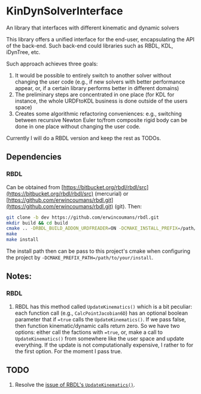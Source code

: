 # KinDynSolverInterface
An library that interfaces with different kinematic and dynamic solvers

This library offers a unified interface for the end-user,
encapsulating the API of the back-end. Such back-end could libraries
such as RBDL, KDL, iDynTree, etc. 

Such approach achieves three goals:
1. It would be possible to entirely switch to another solver without
   changing the user code (e.g., if new solvers with better
   performance appear, or, if a certain library performs better in
   different domains)
2. The preliminary steps are concentrated in one place (for KDL for
   instance, the whole URDFtoKDL business is done outside of the users
   space)
3. Creates some algorithmic refactoring conveniences: e.g., switching
   between recursive Newton Euler to/from composite rigid body can be
   done in one place without changing the user code.

Currently I will do a RBDL version and keep the rest as TODOs.

## Dependencies
### RBDL
Can be obtained from
[https://bitbucket.org/rbdl/rbdl/src](https://bitbucket.org/rbdl/rbdl/src)
(mercurial) or
[https://github.com/erwincoumans/rbdl.git](https://github.com/erwincoumans/rbdl.git)
(git). Then:

``` sh
git clone -b dev https://github.com/erwincoumans/rbdl.git
mkdir build && cd build
cmake .. -DRBDL_BUILD_ADDON_URDFREADER=ON -DCMAKE_INSTALL_PREFIX=/path/to/your/install
make
make install
```

The install path then can be pass to this project's cmake when
configuring the project by
`-DCMAKE_PREFIX_PATH=/path/to/your/install`.

## Notes:
### <a name="rbdl-issue"></a>RBDL
1. RBDL has this method called `UpdateKinematics()` which is a bit
   peculiar: each function call (e.g., `CalcPointJacobian6D`) has an
   optional boolean parameter that if `=true` calls the
   `UpdateKinematics()`. If we pass false, then function
   kinematic/dynamic calls return zero. So we have two options: either
   call the factions with `=true`, or, make a call to
   `UpdateKinematics()` from somewhere like the user space and update
   everything. If the update is not computationally expensive, I
   rather to for the first option. For the moment I pass true.
   
   
## TODO
1. Resolve the [issue of RBDL's `UpdateKinematics()`](#rbdl-issue).
